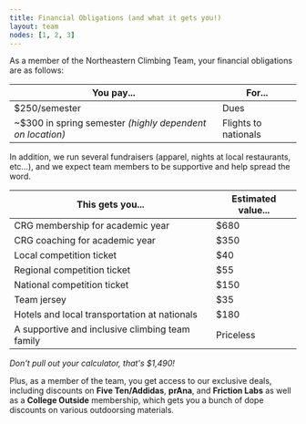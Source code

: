 ```yaml
---
title: Financial Obligations (and what it gets you!)
layout: team
nodes: [1, 2, 3]
---
```


As a member of the Northeastern Climbing Team, your financial obligations are as follows:

| You pay... | For... |
| ---------- | ------ |
| $250/semester | Dues |
| ~$300 in spring semester *(highly dependent on location)* | Flights to nationals |

In addition, we run several fundraisers (apparel, nights at local restaurants, etc…),
and we expect team members to be supportive and help spread the word.

| This gets you... | Estimated value... |
| ---------------- | ------------------ |
| CRG membership for academic year | $680 |
| CRG coaching for academic year | $350 |
| Local competition ticket | $40 |
| Regional competition ticket | $55 |
| National competition ticket | $150 |
| Team jersey | $35 |
| Hotels and local transportation at nationals | $180 |
| A supportive and inclusive climbing team family | Priceless |

*Don't pull out your calculator, that's $1,490!*

Plus, as a member of the team, you get access to our exclusive deals, including discounts on **Five Ten/Addidas**, **prAna**, and **Friction Labs** as well as a **College Outside** membership, which gets you a bunch of dope discounts on various outdoorsing materials.

